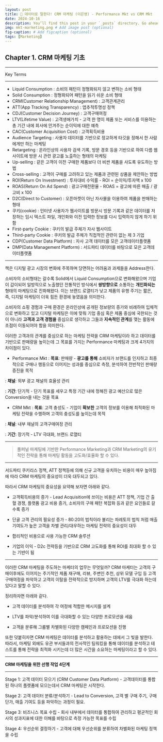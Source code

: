 ```yaml
---
layout: post
title: 📖 데이터로 말한다! CRM 마케팅 (이은영) - Performance Mkt vs CRM Mkt
date: 2024-10-16
description: You’ll find this post in your `_posts` directory. Go ahead and edit it and re-build the site to see your changes. # Add post description (optional)
img: mkt-marketing.png # Add image post (optional)
fig-caption: # Add figcaption (optional)
tags: [Marketing]
---
```


## Chapter 1. CRM 마케팅 기초
---

Key Terms

---

* Liquid Consumption
: 소비의 패턴이 정형화되지 않고 변하는 소비 형태
* Solid Consumption
: 정형화되어 패턴을 읽기 쉬운 소비 형태
* CRM(Customer Relationship Management)
: 고객관계관리
* ATT(App Tracking Transparency)
: 앱추적투명성 정책
* CDJ(Customer Decision Journey)
: 고객구매여정
* LTV(Lifetime Value)
: 고객생애가치 - 고객 한 명이 제품 또는 서비스를 이용하는 총 기간 내에 회사에 안겨주는 순이익에 대한 예측
* CAC(Customer Acquisition Cost)
: 고객획득비용
* Audience Targeting
: 사용자 데이터를 기반으로 정교하게 타깃을 정해서 한 사람에게만 하는 마케팅
* Retargeting 
: 온라인상의 사용자 검색 기록, 방문 경호 등을 기반으로 하여 다름 웹사이트에 방문 시 관련 광고를 노출하는 형태의 마케팅
* Up-selling
: 같은 고객이 이전 구매한 제품보다 더 비싼 제품을 사도록 유도하는 방법
* Cross-selling
: 고객이 구매를 고려하고 있는 제품과 관련된 상품을 제안하는 방법
* ROI(Return On Investment)
: 투자대비 수익률 - ROI = 순이익/투자액 x 100
* ROAS(Return On Ad Spend)
: 광고구매전환율 - ROAS = 광고에 따른 매출 / 광고비 x 100
* D2C(Direct to Customer)
: 오픈마켓이 아닌 자사몰을 이용하여 제품을 판매하는 형태
* 쿠키(cookie)
: 인터넷 사용자가 웹사이트를 방문시 방문 기록과 같은 데이터를 저장하는 임시 텍스트 파일, 개인화와 이전 입력한 정보를 다시 입력하지 않게 하기 위함
* First-party Cookie
: 쿠키의 발급 주체가 자사 웹사이트
* Third-party Cookie
: 쿠키의 발급 주체가 직접적인 관련이 없는 제 3 기업
* CDP(Customer Data Platform)
: 자사 고객 데이터를 모은 고객데이터플랫폼
* DMP(Data Management Platform)
: 서드파티 데이터를 바탕으로 모은 고객데이터플랫폼

---

책은 디지털 광고 시장의 변화에 주목하며 당면하는 어려움과 과제들을 Address한다.

소비자의 소비형태는 갈수록 Solid에서 Liquid Consumption으로 변화해왔으며 기업이 갑이되어 일방적으로 노출했던 전통적인 방식에서 **쌍방향으로** 소통하는 **개인화되는** 형태의 마케팅으로 진화해왔다. 이는 브랜드 로열티가 낮고 제품의 유행 주기는 짧은, 즉, 디지털 마케팅이 더욱 힘든 환경에 놓였음을 의미한다.

소비자의 쇼핑 경험과 구매 환경은 온라인상에 공개된 정보량의 증가와 비례하여 입체적으로 변화하고 있고 디지털 마케팅은 이에 맞춰 기업 중심 혹은 제품 중심에 국한되는 것이 아니라 **고객과 고객 경험을** 중심으로 생각하고 그들과 **지속적인 관계**를 맺는 활동에 초점이 이동되어야 함을 의미한다.

이러한 고객과의 관계를 중심으로 하는 마케팅 전략을 CRM 마케팅이라 하고 데이터를 기반으로 판매량을 높이는데 그 목표를 가지는 Performance 마케팅과 크게 4가지의 차이점이 있다. 


* Performance Mkt
: **목표**: 판매량 - **광고를 통해** 소비자가 브랜드를 인지하고 최종적으로 구매나 행동으로 이어지는 성과를 중심으로 측정, 분석하여 전반적인 판매량 증진을 목적

: **채널**: 외부 광고 채널의 효율성 관리

: **기간**: 단기적 - 단기 목표를 세우고 특정 기간 내에 정해진 광고 예산으로 많은 Conversion을 내는 것을 목표


* CRM Mkt
: **목표**: 고객 충성도 - 기업이 **확보한** 고객의 정보를 이용해 최적화된 마케팅 전략을 수행하며 고객의 충성도를 높이는데 목적

: **채널**: 내부 채널의 고객구매여정 관리 

: **기간**: 장기적 - LTV 극대화, 브랜드 로열티

---

>풀퍼널 마케팅에 기반한 Performance Marketing과 CRM Marketing의 유기적인 전략을 통해 마케팅 활동을 고도화/효율화 할 수 있다.

---

서드파티 쿠키리스 정책, ATT 정책등에 의해 신규 고객을 유치하는 비용이 매우 높아짐에 따라 CRM 마케팅의 중요성이 더욱 대두되고 있다.

따라서 CRM 마케팅의 중요성을 요약해 보자면 아래와 같다.


* 고객획득비용의 증가 - Lead Acquisition에 쓰이는 비용은 ATT 정책, 기업 간 출혈 경쟁, 플랫폼 광고 비용 증가, 소비자의 구매 패턴 복잡화 등과 같은 요인들로 갈수록 증가

* 단골 고객 관리의 필요성 증가 - 80:20의 법칙이라 불리는 파레토의 법칙 처럼 매출 기여도가 높은 고객을 차별 관리/대우하는 마케팅 전략의 중요성이 대두

* 합리적인 비용으로 사용 가능한 CRM 솔루션

* 기업의 이익 - D2c 전략등을 기반으로 CRM 고도화를 통해 ROI를 최대화 할 수 있는 기반이 됨

---

이러한 CRM 마케팅을 주도하는 마케터의 업무는 무엇일까? CRM 마케터는 고객의 구매이후에도 이어지는 주기적인 제품 재구매, 리뷰, 주변인 추천, 상위 모델 구입 등 고객구매여정을 파악하고 고객의 이탈을
전략적으로 방지하며 고객의 LTV를 극대화 하는데 있다고 말할 수 있다.

정리하자면 아래와 같다.

* 고객 데이터를 분석하여 각 여정에 적합한 메시지를 설계

* LTV를 파악/분석하여 이를 극대화할 수 있는 다양한 프로모션을 세움

* 고객을 분류해 그륩별 차별화된 다양한 캠페인과 프로모션을 진행

또한 덧붙히자면 CRM 마케팅은 데이터를 분석하고 활용하는 데에서 그 빛을 발한다. 따라서, 마케팅 외에도 유관 부서들과의 전사적인 팀워킹을 통해 데이터를 분석하고 테스트를 통해 전략을 최적화 시키는데 
더 많은 시간을 소요하는 마케팅이라고 할 수 있다.

---

**CRM 마케팅을 위한 선행 작업 4단계**

---

Stage 1: 고객 데이터 모으기 (CRM Customer Data Platform) - 고객데이터를 통합된 하나의 플랫폼에 모으는데서 CRM 마케팅은 시작한다.

Stage 2: 고객 데이터 분류/분석하기 - Lead to Conversion, 고객 별 구매 주기, 구매 단가, 매출 기여도 등을 파악하는 과정이 필요.

Stage 3: 비즈니스 목표 수립 - 회사 내부에서 데이터를 통합하여 관리하고 평균적인 회사의 성과지표에 대한 이해를 바탕으로 측정 가능한 목표를 수립

Stage 4: 우선순위 결정하기 - 고객에 대해 우선순위를 분류하여 차별화된 마케팅 정책을 수립